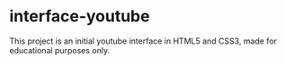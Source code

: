 # interface-youtube
This project is an initial youtube interface in HTML5 and CSS3, made for educational purposes only.
